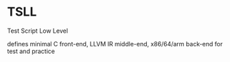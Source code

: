 # TSLL
Test Script Low Level

defines minimal C front-end, LLVM IR middle-end, x86/64/arm back-end for test and practice
